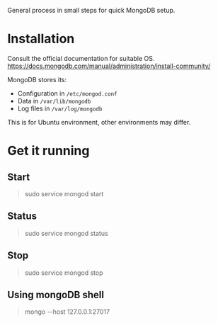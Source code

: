 General process in small steps for quick MongoDB setup.

# Installation  

Consult the official documentation for suitable OS.
https://docs.mongodb.com/manual/administration/install-community/

MongoDB stores its:
- Configuration in `/etc/mongod.conf`
- Data in `/var/lib/mongodb`
- Log files in `/var/log/mongodb`

This is for Ubuntu environment, other environments may differ.
# Get it running  

## Start

> sudo service mongod start

## Status

> sudo service mongod status

## Stop

> sudo service mongod stop

## Using mongoDB shell

> mongo --host 127.0.0.1:27017
